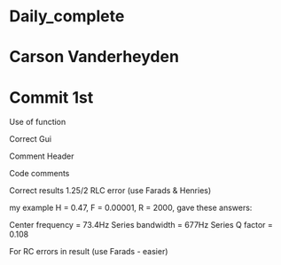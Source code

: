 # Daily_complete
# Carson Vanderheyden
# Commit 1st 
Use of function 

Correct Gui

Comment Header 

Code comments 

Correct results 1.25/2 RLC error (use Farads &amp; Henries)

my example H = 0.47, F = 0.00001, R = 2000, gave these answers:


Center frequency = 73.4Hz
Series bandwidth = 677Hz
Series Q factor = 0.108

For RC errors in result (use Farads - easier)
